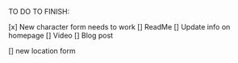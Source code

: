 TO DO TO FINISH:

<!-- [] Ability to create new group on the create new character form
    [] Group is added to the buttons
    [] Group is added to the drop down -->
[x] New character form needs to work
[] ReadMe
[] Update info on homepage
[] Video
[] Blog post


[] new location form